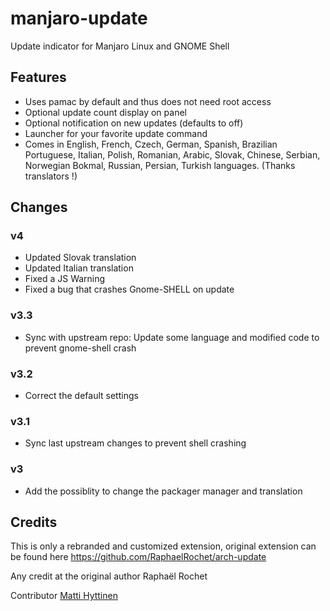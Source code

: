 # manjaro-update
Update indicator for Manjaro Linux and GNOME Shell

## Features
- Uses pamac by default and thus does not need root access
- Optional update count display on panel
- Optional notification on new updates (defaults to off)
- Launcher for your favorite update command
- Comes in English, French, Czech, German, Spanish, Brazilian Portuguese, Italian, Polish, Romanian, Arabic, Slovak, Chinese, Serbian, Norwegian Bokmal, Russian, Persian, Turkish languages. (Thanks translators !)

## Changes

### v4
- Updated Slovak translation
- Updated Italian translation
- Fixed a JS Warning
- Fixed a bug that crashes Gnome-SHELL on update

### v3.3
- Sync with upstream repo: Update some language and modified code to prevent gnome-shell crash

### v3.2
- Correct the default settings

### v3.1
- Sync last upstream changes to prevent shell crashing

### v3
- Add the possiblity to change the packager manager and translation

## Credits
This is only a rebranded and customized extension, original extension can be found here
https://github.com/RaphaelRochet/arch-update

Any credit at the original author Raphaël Rochet

Contributor [Matti Hyttinen](https://github.com/Chrysostomus)
